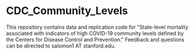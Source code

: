 # CDC_Community_Levels

This repository contains data and replication code for "State-level mortality associated with indicators of high COVID-19 community levels defined by the Centers for Disease Control and Prevention."  Feedback and questions can be directed to salomon1 AT stanford.edu.